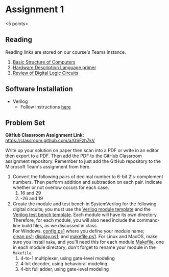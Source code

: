 # Assignment 1

<5 points>

## Reading

Reading links are stored on our course's Teams instance.

1. [Basic Structure of Computers](https://cooperunion.sharepoint.com/:b:/s/Section_ECE-251-A-2025SP/EbAPAQKEWm5HrCgqFxJBcNcBoUJfJgyni2tLCI_XT3tB5Q?e=Hexhdg)
2. [Hardware Description Language primer](https://cooperunion.sharepoint.com/:b:/s/Section_ECE-251-A-2025SP/EcUcnqmsJz1IinxYnEzzFnABIQzUOs3jWoqTotSroQVq5g?e=eciNlf)
3. [Review of Digital Logic Circuits](https://cooperunion.sharepoint.com/:b:/s/Section_ECE-251-A-2025SP/EQWgBkDZ0MtIi-04QrdvtckB3P7NrNMeTZC6XINtIev9Qg?e=ka1eaN)

## Software Installation

- Verilog
  - Follow instructions [here](../installing_verilog_locally.md)

## Problem Set

**GitHub Classroom Assignment Link:** https://classroom.github.com/a/GSFzh7kV

Write up your solution on paper then scan into a PDF or write in an editor then export to a PDF. Then add the PDF to the GitHub Classroom assignment repository. Remember to just add the GitHub repository to the Microsoft Team's assignment from here.

1. Convert the following pairs of decimal number to 6-bit 2's-complement numbers. Then perform addition and subtraction on each pair. Indicate whether or not overlow occurs for each case.
   1. 16 and 29
   1. -26 and 19
1. Create the module and test bench in SystemVerilog for the following digital circuits; you must use the [Verilog module template](../catalog/templates/module.sv) and the [Verilog test bench template](../catalog/templates/tb_module.sv). Each module will have its own directory. Therefore, for each module, you will also need include the command-line build files, as we discussed in class. <br>
   For Windows, [config.ps1](../catalog/templates/config.ps1) where you define your module name; [clean.ps1](../catalog/templates/clean.ps1); [display.ps1](../catalog/templates/display.ps1); and [makefile.ps1](../catalog/templates/makefile.ps1). For Linux and MacOS, make sure you install `make`, and you'll need this for each module [Makefile](../catalog/templates/Makefile), one in each module directory; don't forget to rename your module in the `Makefile`.
   1. 4-to-1 multiplexer, using gate-level modeling
   1. 4-bit decoder, using behavioral modeling
   1. 4-bit full adder, using gate-level modeling
